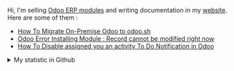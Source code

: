 Hi, I'm selling [Odoo ERP modules](https://apps.odoo.com/apps/browse?repo_maintainer_id=276647) and writing documentation in my [website](https://altelasoftware.com). Here are some of them :
<!-- BLOG-POST-LIST:START -->
- [How To Migrate On-Premise Odoo to odoo.sh](https://altelasoftware.com/how-to-migrate-on-premise-odoo-to-odoo-sh/)
- [Odoo Error Installing Module : Record cannot be modified right now](https://altelasoftware.com/odoo-error-installing-module-record-cannot-be-modified-right-now/)
- [How To Disable assigned you an activity To Do Notification in Odoo](https://altelasoftware.com/how-to-disable-assigned-you-an-activity-to-do-notification-in-odoo/)
<!-- BLOG-POST-LIST:END -->


<details>
    <summary>My statistic in Github</summary>
<div>

<br />

[![wakatime](https://wakatime.com/badge/user/38f68e85-6cc9-4ac7-986a-ffee8908ce8b.svg)](https://wakatime.com/@38f68e85-6cc9-4ac7-986a-ffee8908ce8b)

<img height="154" src="https://github-readme-stats.vercel.app/api?username=altela&count_private=true&theme=github_dark&hide_border=true&show_icons=true&include_all_commits=true&hide_rank=false&custom_title=Activity%20On%20GitHub" />
  
<img height="154" src="https://github-readme-stats.vercel.app/api/top-langs/?username=altela&layout=compact&theme=github_dark&&langs_count=10&hide_border=true&custom_title=Repository's%20Composition%20Languages" />
</div>
    
<!--START_SECTION:waka-->

```txt
Python            10 hrs 5 mins   ████████████████░░░░░░░░░   63.36 %
XML               3 hrs 35 mins   █████▓░░░░░░░░░░░░░░░░░░░   22.59 %
HTML              1 hr 1 min      █▓░░░░░░░░░░░░░░░░░░░░░░░   06.47 %
Other             51 mins         █▒░░░░░░░░░░░░░░░░░░░░░░░   05.37 %
Markdown          14 mins         ▒░░░░░░░░░░░░░░░░░░░░░░░░   01.48 %
```

<!--END_SECTION:waka-->

</details>

<!-- Waka documentation : https://medium.com/@JakenH/show-off-your-coding-stats-on-your-github-profile-using-wakatime-ce3ceb1063b5 -->
